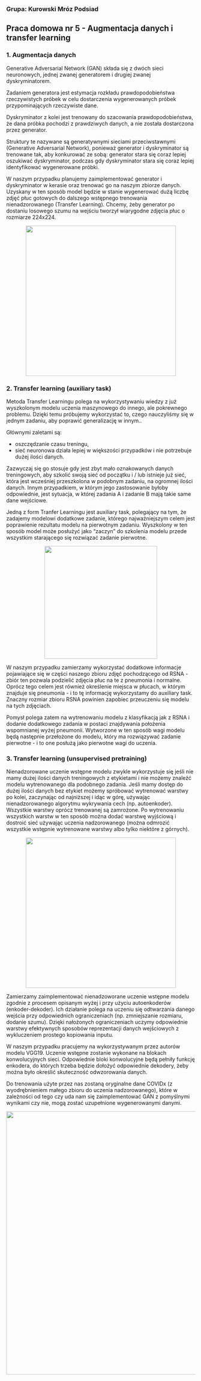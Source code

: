 ### Grupa: Kurowski Mróz Podsiad

## Praca domowa nr 5 - Augmentacja danych i transfer learning

### 1. Augmentacja danych

Generative Adversarial Network (GAN) składa się z dwóch sieci neuronowych, jednej zwanej generatorem i drugiej zwanej dyskryminatorem.

Zadaniem generatora jest estymacja rozkładu prawdopodobieństwa rzeczywistych próbek w celu dostarczenia wygenerowanych próbek przypominających rzeczywiste dane. 

Dyskryminator z kolei jest trenowany do szacowania prawdopodobieństwa, że dana próbka pochodzi z prawdziwych danych, a nie została dostarczona przez generator.

Struktury te nazywane są generatywnymi sieciami przeciwstawnymi (Generative Adversarial Network), ponieważ generator i dyskryminator są trenowane tak, aby konkurować ze sobą: generator stara się coraz lepiej oszukiwać dyskryminator, podczas gdy dyskryminator stara się coraz lepiej identyfikować wygenerowane próbki.

W naszym przypadku planujemy zaimplementować generator i dyskryminator w kerasie oraz trenować go na naszym zbiorze danych. Uzyskany w ten sposób model będzie w stanie wygenerować dużą liczbę zdjęć płuc gotowych do dalszego wstępnego trenowania nienadzorowanego (Transfer Learning). Chcemy, żeby generator po dostaniu losowego szumu na wejściu tworzył wiarygodne zdjęcia płuc o rozmiarze 224x224.

<p align="center">
<img src="https://i2.wp.com/www.kdnuggets.com/wp-content/uploads/generative-adversarial-network.png?zoom=2" height="400">
</p>

### 2. Transfer learning (auxiliary task)

Metoda Transfer Learningu polega na wykorzystywaniu wiedzy z już wyszkolonym modelu uczenia maszynowego do innego, ale pokrewnego problemu. Dzięki temu próbujemy wykorzystać to, czego nauczyliśmy się w jednym zadaniu, aby poprawić generalizację w innym..
 
Głównymi  zaletami są:
- oszczędzanie  czasu treningu,
- sieć neuronowa działa lepiej w większości przypadków i nie potrzebuje dużej ilości danych.

Zazwyczaj się go stosuje gdy jest zbyt mało oznakowanych danych treningowych, aby szkolić swoją sieć od początku i / lub istnieje już sieć, która jest wcześniej przeszkolona w podobnym zadaniu, na ogromnej ilości danych. Innym przypadkiem, w którym jego zastosowanie byłoby odpowiednie, jest sytuacja, w której zadania A i zadanie B mają takie same dane wejściowe.

Jedną z form Tranfer Learningu jest auxiliary task, polegający na tym, że zadajemy modelowi dodatkowe zadanie, którego najważniejszym celem jest poprawienie rezultatu modelu na pierwotnym zadaniu. Wyszkolony w ten sposób model może posłużyć jako “zaczyn” do szkolenia modelu przede wszystkim starającego się rozwiązać zadanie pierwotne.
<p align="center">
<img src="https://i.imgur.com/SxPgqNg.png " height="300">
</p>

W naszym przypadku zamierzamy wykorzystać dodatkowe informacje pojawiające się w części naszego zbioru zdjęć pochodzącego od RSNA - zbiór ten pozwala podzielić zdjęcia płuc na te z pneumonia i normalne. Oprócz tego celem jest również określenie miejsca w płucach, w którym znajduje się pneumonia - i to tę informację wykorzystamy do auxiliary task. Znaczny rozmiar zbioru RSNA powinien zapobiec przeuczeniu się modelu na tych zdjęciach.
 
Pomysł polega zatem na wytrenowaniu modelu z klasyfikacją jak z RSNA i dodanie dodatkowego zadania w postaci znajdywania położenia wspomnianej wyżej pneumonii. Wytworzone w ten sposób wagi modelu będą następnie przełożone do modelu, który ma rozwiązywać zadanie pierwotne - i to one posłużą jako pierwotne wagi do uczenia.  

### 3. Transfer learning (unsupervised pretraining)

Nienadzorowane uczenie wstępne modelu zwykle wykorzystuje się jeśli nie mamy dużej ilości danych treningowych z etykietami i nie możemy znaleźć modelu wytrenowanego dla podobnego zadania. Jeśli mamy dostęp do dużej ilości danych bez etykiet możemy spróbować wytrenować warstwy po kolei, zaczynając od najniższej i idąc w górę, używając nienadzorowanego algorytmu wykrywania cech (np. autoenkoder). Wszystkie warstwy oprócz trenowanej są zamrożone. Po wytrenowaniu wszystkich warstw w ten sposób można dodać warstwę wyjściową i dostroić sieć używając uczenia nadzorowanego (można odmrozić wszystkie wstępnie wytrenowane warstwy albo tylko niektóre z górnych).

<p align="center">
<img src="https://i.imgur.com/zHg4GzI.png " height="400">
</p>

Zamierzamy zaimplementować nienadzoworane uczenie wstępne modelu zgodnie z procesem opisanym wyżej i przy użyciu autoenkoderów (enkoder-dekoder). Ich działanie polega na uczeniu się odtwarzania danego wejścia przy odpowiednich ograniczeniach (np. zmniejszanie rozmiaru, dodanie szumu). Dzięki nałożonych ograniczeniach uczymy odpowiednie warstwy efektywnych sposobów reprezentacji danych wejściowych z wykluczeniem prostego kopiowania inputu. 

W naszym przypadku pracujemy na wykorzystywanym przez autorów modelu VGG19. Uczenie wstępne zostanie wykonane na blokach konwolucyjnych sieci. Odpowiednie bloki konwolucyjne będą pełniły funkcję enkodera, do których trzeba będzie dołożyć odpowiednie dekodery, żeby można było określić skuteczność odwzorowania danych. 

Do trenowania użyte przez nas zostaną oryginalne dane COVIDx (z wyodrębnieniem małego zbioru do uczenia nadzorowanego), które w zależności od tego czy uda nam się zaimplementować GAN z pomyślnymi wynikami czy nie, mogą zostać uzupełnione wygenerowanymi danymi.
<p align="center">
<img src="https://i.imgur.com/L06GVDv.png " width="700">
</p>
